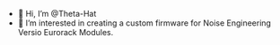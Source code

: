 - 👋 Hi, I’m @Theta-Hat
- 👀 I’m interested in creating a custom firmware for Noise Engineering Versio Eurorack Modules. 

